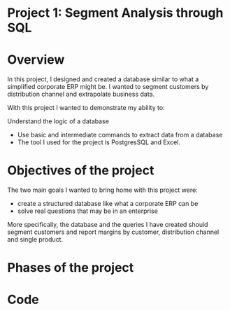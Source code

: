 # Project 1: Segment Analysis through SQL

# Overview
In this project, I designed and created a database similar to what a simplified corporate ERP might be. I wanted to segment customers by distribution channel and extrapolate business data.

With this project I wanted to demonstrate my ability to:

Understand the logic of a database
- Use basic and intermediate commands to extract data from a database
- The tool I used for the project is PostgresSQL and Excel.

# Objectives of the project

The two main goals I wanted to bring home with this project were:
- create a structured database like what a corporate ERP can be
- solve real questions that may be in an enterprise

More specifically, the database and the queries I have created should segment customers and report margins by customer, distribution channel and single product.

# Phases of the project

# Code

